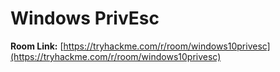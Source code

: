 # Windows PrivEsc

**Room Link:** [https://tryhackme.com/r/room/windows10privesc](https://tryhackme.com/r/room/windows10privesc)

